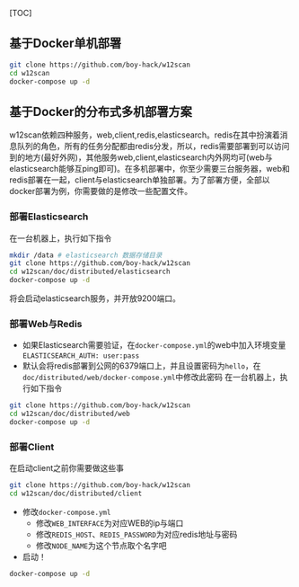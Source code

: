 [TOC]

## 基于Docker单机部署

```bash
git clone https://github.com/boy-hack/w12scan
cd w12scan
docker-compose up -d
```

## 基于Docker的分布式多机部署方案
w12scan依赖四种服务，web,client,redis,elasticsearch。redis在其中扮演着消息队列的角色，所有的任务分配都由redis分发，所以，redis需要部署到可以访问到的地方(最好外网)，其他服务web,client,elasticsearch内外网均可(web与elasticsearch能够互ping即可)。在多机部署中，你至少需要三台服务器，web和redis部署在一起，client与elasticsearch单独部署。为了部署方便，全部以docker部署为例，你需要做的是修改一些配置文件。

### 部署Elasticsearch
在一台机器上，执行如下指令
```bash
mkdir /data # elasticsearch 数据存储目录
git clone https://github.com/boy-hack/w12scan
cd w12scan/doc/distributed/elasticsearch
docker-compose up -d
```
将会启动elasticsearch服务，并开放9200端口。

### 部署Web与Redis
- 如果Elasticsearch需要验证，在`docker-compose.yml`的web中加入环境变量`ELASTICSEARCH_AUTH: user:pass`
- 默认会将redis部署到公网的6379端口上，并且设置密码为`hello`，在`doc/distributed/web/docker-compose.yml`中修改此密码
在一台机器上，执行如下指令
```bash
git clone https://github.com/boy-hack/w12scan
cd w12scan/doc/distributed/web
docker-compose up -d
```
### 部署Client
在启动client之前你需要做这些事
```bash
git clone https://github.com/boy-hack/w12scan
cd w12scan/doc/distributed/client
```
- 修改`docker-compose.yml`
    - 修改`WEB_INTERFACE`为对应WEB的ip与端口
    - 修改`REDIS_HOST`、`REDIS_PASSWORD`为对应redis地址与密码
    - 修改`NODE_NAME`为这个节点取个名字吧
- 启动！
```bash
docker-compose up -d
```
